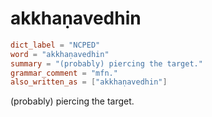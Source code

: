 # akkhaṇavedhin

``` toml
dict_label = "NCPED"
word = "akkhaṇavedhin"
summary = "(probably) piercing the target."
grammar_comment = "mfn."
also_written_as = ["akkhaṇavedhin"]
```

(probably) piercing the target.

